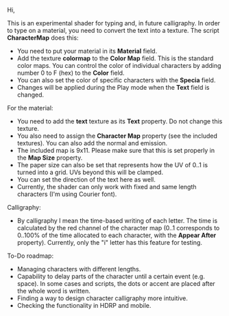 Hi,

This is an experimental shader for typing and, in future calligraphy. In order to type on a material, you need to convert the text into a texture. The script <b>CharacterMap</b> does this:
- You need to put your material in its <b>Material</b> field.
- Add the texture <b>colormap</b> to the <b>Color Map</b> field. This is the standard color maps. You can control the color of individual characters by adding number 0 to F (hex) to the <b>Color</b> field.
- You can also set the color of specific characters with the <b>Specia</b> field.
- Changes will be applied during the Play mode when the <b>Text</b> field is changed.

For the material:
- You need to add the <b>text</b> texture as its <b>Text</b> property. Do not change this texture.
- You also need to assign the <b>Character Map</b> property (see the included textures). You can also add the normal and emission.
- The included map is 9x11. Please make sure that this is set properly in the <b>Map Size</b> property.
- The paper size can also be set that represents how the UV of 0..1 is turned into a grid. UVs beyond this will be clamped.
- You can set the direction of the text here as well.
- Currently, the shader can only work with fixed and same length characters (I'm using Courier font).

Calligraphy:
- By calligraphy I mean the time-based writing of each letter. The time is calculated by the red channel of the character map (0..1 corresponds to 0..100% of the time allocated to each character, with the <b>Appear After</b> property). Currently, only the "i" letter has this feature for testing.

To-Do roadmap:
- Managing characters with different lengths.
- Capability to delay parts of the character until a certain event (e.g. space). In some cases and scripts, the dots or accent are placed after the whole word is written.
- Finding a way to design character calligraphy more intuitive.
- Checking the functionality in HDRP and mobile.
